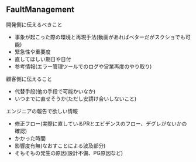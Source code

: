 ## FaultManagement

開発側に伝えるべきこと
- 事象が起こった際の環境と再現手法(動画があればベターだがスクショでも可能)
- 緊急性や重要度
- 直してほしい期日や日付
- 参考情報(エラー管理ツールでのログや営業再度のやり取り)

顧客側に伝えること
- 代替手段(他の手段で可能かいなか)
- いつまでに直せそうか(ただし安請け合いしないこと)

エンジニアの報告で欲しい情報
- 修正フロー(実際に直しているPRとエビデンスのフロー、デグレがないかの確認)
- かかった時間
- 影響度有無(なおすことによる波及部分)
- そもそもの発生の原因(設計不備、PG原因など)
